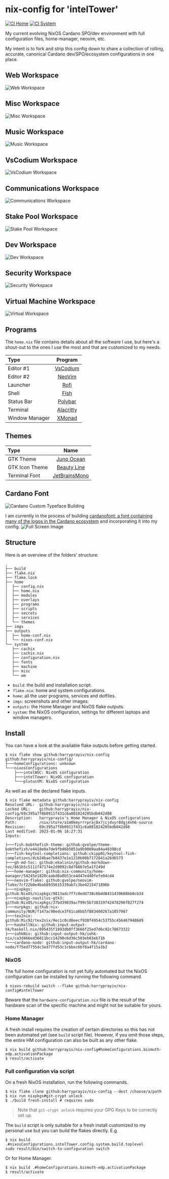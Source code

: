 nix-config for 'intelTower'
==========

[![CI Home](https://github.com/harryprayiv/nix-config/workflows/Home/badge.svg)](https://github.com/harryprayiv/nix-config/actions)
[![CI System](https://github.com/harryprayiv/nix-config/workflows/NixOS/badge.svg)](https://github.com/harryprayiv/nix-config/actions)

My current evolving NixOS Cardano SPO/dev environment with full configuration files, home-manager, neovim, etc. 

My intent is to fork and strip this config down to share a collection of rolling, accurate, canonical Cardano dev/SPO/ecosystem configurations in one place. 

## Web Workspace
![Web Workspace](imgs/screenshotWs/webWs.png)
## Misc Workspace
![Misc Workspace](imgs/screenshotWs/mscWs.png)
## Music Workspace
![Music Workspace](imgs/screenshotWs/musWs.png)
## VsCodium Workspace
![VsCodium Workspace](imgs/screenshotWs/vscWs.png)
## Communications Workspace
![Communications Workspace](imgs/screenshotWs/comWs.png)
## Stake Pool Workspace
![Stake Pool Workspace](imgs/screenshotWs/spoWs.png)
## Dev Workspace
![Dev Workspace](imgs/screenshotWs/devWs.png)
## Security Workspace
![Security Workspace](imgs/screenshotWs/secWs.png)
## Virtual Machine Workspace
![Virtual Workspace](imgs/screenshotWs/vmsWs.png)

## Programs

The `home.nix` file contains details about all the software I use, but here's a shout-out to the ones I use the most and that are customized to my needs.

| Type           | Program      |
| :------------- | :----------: |
| Editor #1      | [VsCodium](https://vscodium.com/) |
| Editor #2      | [NeoVim](https://neovim.io/) |
| Launcher       | [Rofi](https://github.com/davatorium/rofi) |
| Shell          | [Fish](https://fishshell.com/) |
| Status Bar     | [Polybar](https://polybar.github.io/) |
| Terminal       | [Alacritty](https://github.com/alacritty/alacritty) |
| Window Manager | [XMonad](https://xmonad.org/) |

## Themes

| Type           | Name      |
| :------------- | :----------: |
| GTK Theme      | [Juno Ocean](https://github.com/EliverLara/Juno) |
| GTK Icon Theme | [Beauty Line](https://www.gnome-look.org/p/1425426/) |
| Terminal Font  | [JetBrainsMono](https://www.jetbrains.com/lp/mono/) |

## Cardano Font
![Cardano Custom Typeface Building](imgs/screenshotWs/cardano_logo_collection.png)

I am currently in the process of building [cardanofont: a font containing many of the logos in the Cardano ecosystem](https://github.com/Cardano-on-Nix/cardanofont) and incorporating it into my config.
![Full Screen Image](imgs/screenshotWs/fontCreation.png)


## Structure

Here is an overview of the folders' structure:

```
.
├── build
├── flake.nix
├── flake.lock
├── home
│  ├── config.nix
│  ├── home.nix
│  ├── modules
│  ├── overlays
│  ├── programs
│  ├── scripts
│  ├── secrets
│  ├── services
│  └── themes
├── imgs
├── outputs
│  ├── home-conf.nix
│  └── nixos-conf.nix
└── system
   ├── cachix
   ├── cachix.nix
   ├── configuration.nix
   ├── fonts
   ├── machine
   ├── misc
   └── wm
```

- `build`: the build and installation script.
- `flake.nix`: home and system configurations.
- `home`: all the user programs, services and dotfiles.
- `imgs`: screenshots and other images.
- `outputs`: the Home Manager and NixOS flake outputs.
- `system`: the NixOS configuration, settings for different laptops and window managers.

## Install

You can have a look at the available flake outputs before getting started.

```console
$ nix flake show github:harryprayiv/nix-config
github:harryprayiv/nix-config/
├───homeConfigurations: unknown
└───nixosConfigurations
    ├───intelNUC: NixOS configuration
    ├───intelTower: NixOS configuration
    └───plutusVM: NixOS configuration
```

As well as all the declared flake inputs.

```console
$ nix flake metadata github:harryprayiv/nix-config
Resolved URL:  github:harryprayiv/nix-config
Locked URL:    github:harryprayiv/nix-config/69c395a7f8b0911f431c6a081024205bdb042d88
Description:   harryprayiv's Home Manager & NixOS configurations
Path:          /nix/store/a1m0kmyrrrpraj8x7jcjdvyr8dgj4xh6-source
Revision:      69c395a7f8b0911f431c6a081024205bdb042d88
Last modified: 2023-01-06 16:27:31
Inputs:

├───fish-bobthefish-theme: github:gvolpe/theme-bobthefish/e4418e8a7de9fbd6b5053a9b9009aa84a48398cd
├───fish-keytool-completions: github:ckipp01/keytool-fish-completions/dcb24bae7b8437e1e1210b00b7172841a26d6573
├───gh-md-toc: github:ekalinin/github-markdown-toc/661b5c5111f47174e2d9092c8d76867e5a1f249d
├───home-manager: github:nix-community/home-manager/54245e1820caabd8a0b53ce4d47e4d0fefe04cd4
├───neovim-flake: github:gvolpe/neovim-flake/7cf22b0e4bab8935615339ab7c3be4215471896b
├───nixpkgs: github:NixOS/nixpkgs/9813adc7f7c0edd738c6bdd8431439688bb0cb3d
├───nixpkgs-nautilus-gtk3: github:NixOS/nixpkgs/37bd39839acf99c5b738319f42478296f827f274
├───nurpkgs: github:nix-community/NUR/f147ac90edce3f61ca8bb5f883400267a1057987
├───tex2nix: github:Mic92/tex2nix/9ec1c0cd8eecf938f4954c53755c4564679486d9
├───haskellNix: github:input-output-hk/haskell.nix/895435f1893db0ff3666f25ed7d6c92c78673322
├───iohkNix: github:input-output-hk/iohk-nix/ca3d466ed36011bcc14290c6d36c503eb03eb71b
└───cardano-node: github:input-output-hk/cardano-node/f75ed7755dc3ed77fd53c1cbbec6bf8a4f15a1b2
```

### NixOS

The full home configuration is not yet fully automated but the NixOS configuration can be installed by running the following command.

```console
$ nixos-rebuild switch --flake github:harryprayiv/nix-config#intelTower
```

Beware that the `hardware-configuration.nix` file is the result of the hardware scan of the specific machine and might not be suitable for yours.

### Home Manager

A fresh install requires the creation of certain directories so this has not been automated yet (see `build` script file). However, if you omit those steps, the entire HM configuration can also be built as any other flake.

```console
$ nix build github:harryprayiv/nix-config#homeConfigurations.bismuth-edp.activationPackage
$ result/activate
```

### Full configuration via script

On a fresh NixOS installation, run the following commands.

```console
$ nix flake clone github:harryprayiv/nix-config --dest /choose/a/path
$ nix run nixpkgs#git-crypt unlock
$ ./build fresh-install # requires sudo
```

> Note that `git-crypt unlock` requires your GPG Keys to be correctly set up.

The `build` script is only suitable for a fresh install customized to my personal use but you can build the flakes directly. E.g.

```console
$ nix build .#nixosConfigurations.intelTower.config.system.build.toplevel
sudo result/bin/switch-to-configuration switch
```

Or for Home Manager.

```console
$ nix build .#homeConfigurations.bismuth-edp.activationPackage
$ result/activate
```
